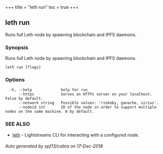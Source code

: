 +++
title = "leth run"
toc = true
+++

## leth run

Runs full Leth node by spawning blockchain and IPFS daemons.

### Synopsis

Runs full Leth node by spawning blockchain and IPFS daemons.

```
leth run [flags]
```

### Options

```
  -h, --help             help for run
      --https            Serves an HTTPs server on your localhost. False by default.
      --network string   Possible values: 'rinkeby, ganache, sirius'.
      --nodeid int       ID of the node in order to support multiple nodes on the same machine. 0 by default.
```

### SEE ALSO

* [leth](leth.md)	 - Lightstreams CLI for interacting with a configured node.

###### Auto generated by spf13/cobra on 17-Dec-2018
